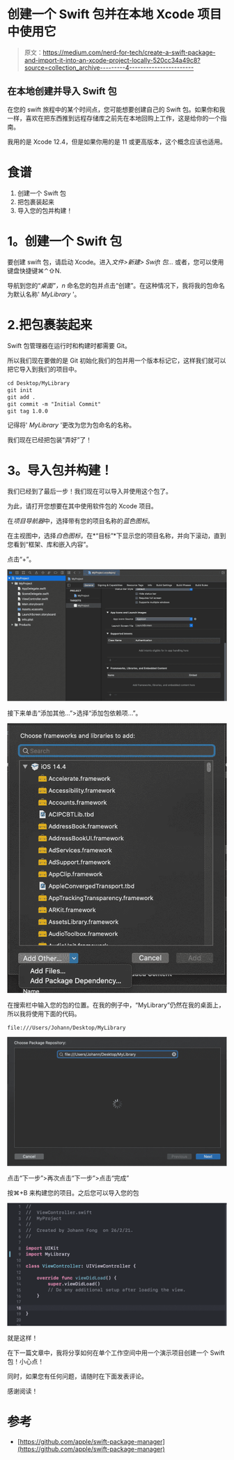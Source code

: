 # 创建一个 Swift 包并在本地 Xcode 项目中使用它

> 原文：<https://medium.com/nerd-for-tech/create-a-swift-package-and-import-it-into-an-xcode-project-locally-520cc34a49c8?source=collection_archive---------4----------------------->

## 在本地创建并导入 Swift 包

在您的 swift 旅程中的某个时间点，您可能想要创建自己的 Swift 包。如果你和我一样，喜欢在把东西推到远程存储库之前先在本地回购上工作，这是给你的一个指南。

我用的是 Xcode 12.4，但是如果你用的是 11 或更高版本，这个概念应该也适用。

# 食谱

1.  创建一个 Swift 包
2.  把包裹装起来
3.  导入您的包并构建！

# **1。创建一个 Swift 包**

要创建 swift 包，请启动 Xcode。进入*文件>新建> Swift 包…* 或者，您可以使用键盘快捷键⌘⌃⇧N.

导航到您的“*桌面”，n* 命名您的包并点击“创建”。在这种情况下，我将我的包命名为默认名称' *MyLibrary* '。

# 2.把包裹装起来

Swift 包管理器在运行时和构建时都需要 Git。

所以我们现在要做的是 Git 初始化我们的包并用一个版本标记它，这样我们就可以把它导入到我们的项目中。

```
cd Desktop/MyLibrary
git init
git add .
git commit -m "Initial Commit"
git tag 1.0.0
```

记得将' *MyLibrary* '更改为您为包命名的名称。

我们现在已经把包装“弄好”了！

# **3。导入包并构建！**

我们已经到了最后一步！我们现在可以导入并使用这个包了。

为此，请打开您想要在其中使用软件包的 Xcode 项目。

在*项目导航器*中，选择带有您的项目名称的*蓝色图标*。

在主视图中，选择*白色图标*，在*“目标”*下显示您的项目名称，并向下滚动，直到您看到“框架、库和嵌入内容”。

点击“+”。

![](img/2fe024654917be89494f55981d001141.png)

接下来单击“添加其他...”>选择“添加包依赖项...”。

![](img/fb818e1f010db989d474015285eb33c1.png)

在搜索栏中输入您的包的位置。在我的例子中，“MyLibrary”仍然在我的桌面上，所以我将使用下面的代码。

```
file:///Users/Johann/Desktop/MyLibrary
```

![](img/f1c93ea460a9007e3d35e662d9c729ef.png)

点击“下一步”>再次点击“下一步”>点击“完成”

按⌘+B 来构建您的项目。之后您可以导入您的包

![](img/e7299d3b9a83466b25a95c206fc5dab1.png)

就是这样！

在下一篇文章中，我将分享如何在单个工作空间中用一个演示项目创建一个 Swift 包！小心点！

同时，如果您有任何问题，请随时在下面发表评论。

感谢阅读！

# 参考

*   [https://github.com/apple/swift-package-manager](https://github.com/apple/swift-package-manager)